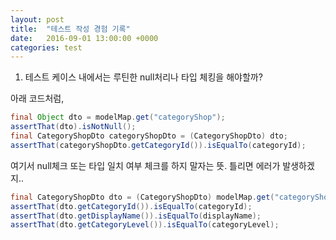 ```yaml
---
layout: post
title:  "테스트 작성 경험 기록"
date:   2016-09-01 13:00:00 +0000
categories: test
---
```


1. 테스트 케이스 내에서는 루틴한 null처리나 타입 체킹을 해야할까?

아래 코드처럼,

```java
final Object dto = modelMap.get("categoryShop");
assertThat(dto).isNotNull();
final CategoryShopDto categoryShopDto = (CategoryShopDto) dto;
assertThat(categoryShopDto.getCategoryId()).isEqualTo(categoryId);
```

여기서 null체크 또는 타입 일치 여부 체크를 하지 말자는 뜻. 틀리면 에러가 발생하겠지..

```java
final CategoryShopDto dto = (CategoryShopDto) modelMap.get("categoryShop");
assertThat(dto.getCategoryId()).isEqualTo(categoryId);
assertThat(dto.getDisplayName()).isEqualTo(displayName);
assertThat(dto.getCategoryLevel()).isEqualTo(categoryLevel);
```
